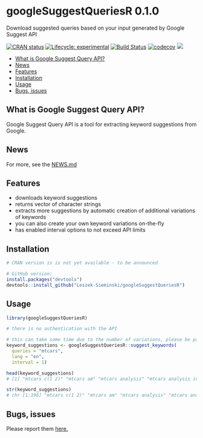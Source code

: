 # googleSuggestQueriesR 0.1.0
Download suggested queries based on your input generated by Google Suggest API

<!-- badges: start -->
[![CRAN status](https://www.r-pkg.org/badges/version/googleSuggestQueriesR)](https://CRAN.R-project.org/package=googleSuggestQueriesR)
 [![Lifecycle: experimental](https://img.shields.io/badge/lifecycle-experimental-orange.svg)](https://www.tidyverse.org/lifecycle/#experimental)
[![Build Status](https://travis-ci.org/Leszek-Sieminski/googleSuggestQueriesR.svg?branch=master)](https://travis-ci.org/Leszek-Sieminski/googleSuggestQueriesR)
[![codecov](https://codecov.io/gh/Leszek-Sieminski/googleSuggestQueriesR/branch/master/graph/badge.svg)](https://codecov.io/gh/Leszek-Sieminski/googleSuggestQueriesR)
[![](https://cranlogs.r-pkg.org/badges/googleSuggestQueriesR)](https://cran.r-project.org/package=googleSuggestQueriesR)
<!-- badges: end -->

* [What is Google Suggest Query API?](#what-is-google-suggest-query-api)
* [News](#news)
* [Features](#features)
* [Installation](#installation)
* [Usage](#usage)
* [Bugs, issues](#bugs-issues)

## What is Google Suggest Query API?
Google Suggest Query API is a tool for extracting keyword suggestions from Google.

## News
For more, see the [NEWS.md](https://github.com/Leszek-Sieminski/googleSuggestQueriesR/blob/master/NEWS.md)

## Features
* downloads keyword suggestions
* returns vector of character strings
* extracts more suggestions by automatic creation of additional variations of keywords
* you can also create your own keyword variations on-the-fly
* has enabled interval options to not exceed API limits

## Installation
```r
# CRAN version is is not yet available - to be announced

# GitHub version:
install.packages("devtools")
devtools::install_github("Leszek-Sieminski/googleSuggestQueriesR")
```
## Usage
```r
library(googleSuggestQueriesR)

# there is no authentication with the API

# this can take some time due to the number of variations, please be patient
keyword_suggestions <- googleSuggestQueriesR::suggest_keywords(
  queries = "mtcars",
  lang = "en",
  interval = 1)

head(keyword_suggestions)
# [1] "mtcars c(1 2)" "mtcars am" "mtcars analysis" "mtcars analysis in r" "mtcars anova" "mtcars analysis using r"

str(keyword_suggestions)
# chr [1:196] "mtcars c(1 2)" "mtcars am" "mtcars analysis" "mtcars analysis in r" "mtcars anova" "mtcars analysis using r" ...
```

## Bugs, issues
Please report them [here.](https://github.com/Leszek-Sieminski/googleSuggestQueriesR/issues)
